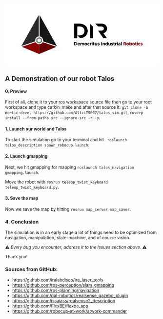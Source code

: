 <img title="D.I.R." alt="Alt text" src="/images/dir_horizontal.png">

## A Demonstration of our robot Talos


#### 0. Preview

First of all, clone it to your ros workspace source file then go to your root workspace and type catkin_make and after that source it.
```git clone -b noetic-devel https://github.com/AltziTS007/talos_sim.git```,
```rosdep install --from-paths src --ignore-src -r -y```.

#### 1. Launch our world and Talos

To start the simulation go to your terminal and hit ``` roslaunch talos_description spawn_robocup.launch```.

#### 2. Launch gmapping

Next, we hit gmapping for mapping ```roslaunch talos_navigation gmapping.launch```.

Move the robot with ```rosrun teleop_twist_keyboard teleop_twist_keyboard.py```.

#### 3. Save the map

Now we save the map by hitting ```rosrun map_server map_saver```.


### 4. Conclusion

The simulation is in an early stage a lot of things need to be optimized from navigation, manipulation, state-machine, and of course vision. 


:warning: *Every bug you encounter, address it to the Issues section above.* :warning:

Thank you!


### Sources from GitHub:

- https://github.com/iralabdisco/ira_laser_tools
- https://github.com/ros-perception/slam_gmapping
- https://github.com/ros-planning/navigation
- https://github.com/pal-robotics/realsense_gazebo_plugin
- https://github.com/issaiass/realsense2_description
- https://github.com/FlexBE/flexbe_app
- https://github.com/robocup-at-work/atwork-commander
